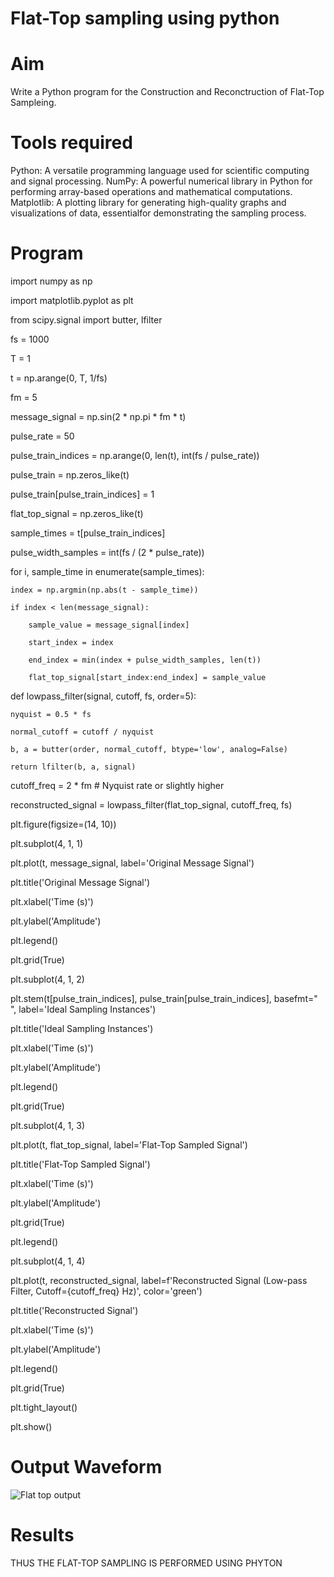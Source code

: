 #  Flat-Top sampling using python

#  Aim

Write a Python program for the Construction and Reconctruction of Flat-Top Sampleing.

#  Tools required

Python: A versatile programming language used for scientific computing and signal processing. NumPy: A powerful numerical library in Python for performing array-based operations and mathematical computations. Matplotlib: A plotting library for generating high-quality graphs and visualizations of data, essentialfor demonstrating the sampling process.

#  Program

import numpy as np

import matplotlib.pyplot as plt

from scipy.signal import butter, lfilter

fs = 1000

T = 1     

t = np.arange(0, T, 1/fs)  

fm = 5  

message_signal = np.sin(2 * np.pi * fm * t)

pulse_rate = 50  

pulse_train_indices = np.arange(0, len(t), int(fs / pulse_rate))

pulse_train = np.zeros_like(t)

pulse_train[pulse_train_indices] = 1

flat_top_signal = np.zeros_like(t)

sample_times = t[pulse_train_indices]

pulse_width_samples = int(fs / (2 * pulse_rate)) 

for i, sample_time in enumerate(sample_times):

    index = np.argmin(np.abs(t - sample_time))
    
    if index < len(message_signal):
    
        sample_value = message_signal[index]
        
        start_index = index
        
        end_index = min(index + pulse_width_samples, len(t))
        
        flat_top_signal[start_index:end_index] = sample_value

def lowpass_filter(signal, cutoff, fs, order=5):

    nyquist = 0.5 * fs
    
    normal_cutoff = cutoff / nyquist
    
    b, a = butter(order, normal_cutoff, btype='low', analog=False)
    
    return lfilter(b, a, signal)

cutoff_freq = 2 * fm  # Nyquist rate or slightly higher

reconstructed_signal = lowpass_filter(flat_top_signal, cutoff_freq, fs)

plt.figure(figsize=(14, 10))

plt.subplot(4, 1, 1)

plt.plot(t, message_signal, label='Original Message Signal')

plt.title('Original Message Signal')

plt.xlabel('Time (s)')

plt.ylabel('Amplitude')

plt.legend()

plt.grid(True)

plt.subplot(4, 1, 2)

plt.stem(t[pulse_train_indices], pulse_train[pulse_train_indices], basefmt=" ", label='Ideal Sampling Instances')

plt.title('Ideal Sampling Instances')

plt.xlabel('Time (s)')

plt.ylabel('Amplitude')

plt.legend()

plt.grid(True)

plt.subplot(4, 1, 3)

plt.plot(t, flat_top_signal, label='Flat-Top Sampled Signal')

plt.title('Flat-Top Sampled Signal')

plt.xlabel('Time (s)')

plt.ylabel('Amplitude')

plt.grid(True)

plt.legend()

plt.subplot(4, 1, 4)

plt.plot(t, reconstructed_signal, label=f'Reconstructed Signal (Low-pass Filter, Cutoff={cutoff_freq} Hz)', color='green')

plt.title('Reconstructed Signal')

plt.xlabel('Time (s)')

plt.ylabel('Amplitude')

plt.legend()

plt.grid(True)

plt.tight_layout()

plt.show()

#  Output Waveform

![Flat top output](https://github.com/user-attachments/assets/8b67f916-92ab-43b1-8abe-8f8a6f677a3d)

#  Results

THUS THE FLAT-TOP SAMPLING IS PERFORMED USING PHYTON
